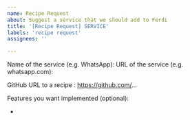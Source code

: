 ```yaml
---
name: Recipe Request
about: Suggest a service that we should add to Ferdi
title: '[Recipe Request] SERVICE'
labels: 'recipe request'
assignees: ''

---
```

<!--
Before creating a new recipe request please check if you can add it yourself.
If you add a recipe yourself it will be added faster than having to go through other contributors to do this job for you.

As a first option to adding a service we recommend you search if someone already created such a recipe. For this, please search for your service name plus "Franz" on Github (e.g "WhatsApp Franz"), optionally you can also add "recipe" to the search query (e.g. "WhatsApp Franz recipe"). If you find a recipe (e.g. https://github.com/meetfranz/recipe-whatsapp), please check that its license allows us to add it to the repository. For this, open the "package.json" file of the project and look at the specified license. In most cases this will be '"license": "MIT"': The MIT License allows us to add the recipe! Please also check that the recipe is working (e.g. by adding it as a dev recipe to your Ferdi installation or looking if there are existing issues on the repository) and that it contains your desired features (e.g. look at the README). Another good indicator for if the recipe supports notifications is if there is code inside the "webview.js" file.
After finding a recipe you can let our fetch script add it to the repository for you. For this, please fork this repository on GitHub and follow the instructions on https://github.com/getferdi/recipes#importing-recipes-from-github. After adding the recipe, please create a PR back to this repository.

If there is no repository on GitHub you can also create one yourself - this often only takes 10-20 minutes and makes it much more likely that your service will get added! To create a recipe please look at this guide from Franz: https://github.com/meetfranz/plugins/blob/master/docs/integration.md.

IF YOU ARE NOT FAMILIAR WITH JAVASCRIPT: Please still search for a recipe using the guide above and add it to your request.
-->


<!-- Please complete the following form to create your recipe request: -->
Name of the service (e.g. WhatsApp): 
URL of the service (e.g. whatsapp.com):

GitHub URL to a recipe <!-- (optional but highly recommended. Please look at the intructions above)  -->: https://github.com/...

Features you want implemented (optional):
<!-- In this list you can write features you want this service to support, e.g. Notification support -->
- 
